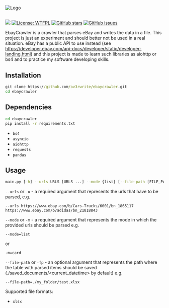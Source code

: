 ![Logo](https://media.discordapp.net/attachments/955362477137362954/969693707450323055/project_logo.png?width=1394&height=416)
## 
[![](https://img.shields.io/badge/python-3.8+-blue.svg)](https://www.python.org/downloads/release/python-383/)
[![License: WTFPL](https://img.shields.io/badge/License-WTFPL-brightgreen.svg)](http://www.wtfpl.net/about/)
[![GitHub stars](https://badgen.net/github/stars/ov3rwrite/ebaycrawler)](https://GitHub.com/ov3rwrite/ebaycrawler/stargazers/)
[![GitHub issues](https://badgen.net/github/issues/ov3rwrite/ebaycrawler)](https://GitHub.com/ov3rwrite/ebaycrawler/issues/)

EbayCrawler is a crawler that parses eBay and writes the data in a file. This project is just an experiment and should better not be used in a real situation. eBay has a public API to use instead (see https://developer.ebay.com/api-docs/developer/static/developer-landing.html) and this project is made to learn such libraries as aiohttp or bs4 and to practice my software developing skills.

## Installation

```cmd
git clone https://github.com/ov3rwrite/ebaycrawler.git
cd ebaycrawler
```

## Dependencies
```cmd
cd ebaycrawler 
pip install -r requirements.txt
```

- `bs4`
- `asyncio`
- `aiohttp`
- `requests`
- `pandas`

## Usage
```cmd
main.py [-h] --urls URLS [URLS ...] --mode {list} [--file-path [FILE_PATH]]
```
`--urls` or `-u` - a required argument that represents the urls that have to be parsed, e.g.
```
--urls https://www.ebay.com/b/Cars-Trucks/6001/bn_1865117 https://www.ebay.com/b/adidas/bn_21818843
```
`--mode` or `-m` - a required argument that represents the mode in which the provided urls should be parsed e.g.
```
--mode=list
```
or
```
-m=card
```
`--file-path` or `-fp` - an optional argument that represents the path where the table with parsed items should be saved (./saved_documents/<current_datetime> by default) e.g.
```
--file-path=./my_folder/test.xlsx
```
Supported file formats:
- `xlsx`
